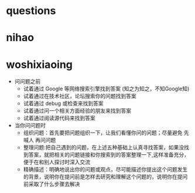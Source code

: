 # questions
# nihao
# woshixiaoing
* 问问题之前
     * 试着通过 Google 等网络搜索引擎找到答案  (知之为知之，不知Google知)
     * 试着通过在技术社区，论坛搜索你的问题找到答案
     * 试着通过 debug 或检查来找到答案
     * 试着通过问一个相关方面经验的朋友来找到答案
     * 试着通过阅读源代码来找到答案
* 当你问问题时
     * 组织问题：首先要把问题组织一下，让我们看懂你问的问题；尽量避免  先喊人 再问问题
     * 整理问题:把自己遇到的问题，在上述五种基础上认真寻找答案，如果没找到答案，就把相关的问题链接和你搜索到的答案整理一下,这样准备充分，便于在和别人探讨时深入交流
     * 精确描述：明确地说出你的问题或观点，尽可能描述你提出这个问题发生的背景，说明你在提问前是怎样去研究和理解这个问题的，说明你在提问前采取了什么步骤去解决
